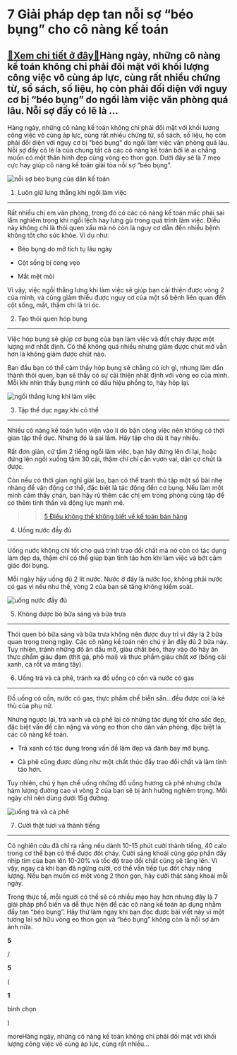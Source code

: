 7 Giải pháp dẹp tan nỗi sợ “béo bụng” cho cô nàng kế toán
=========================================================

[:gift:Xem chi tiết ở đây:gift:](https://hddtvn.com/7-giai-phap-dep-tan-noi-so-beo-bung-cho-co-nang-ke-toan/)Hàng ngày, những cô nàng kế toán không chỉ phải đối mặt với khối lượng công việc vô cùng áp lực, cùng rất nhiều chứng từ, sổ sách, số liệu, họ còn phải đối diện với nguy cơ bị “béo bụng” do ngồi làm việc văn phòng quá lâu. Nỗi sợ đấy có lẽ là …
----------------------------------------------------------------------------------------------------------------------------------------------------------------------------------------------------------------------------------------------------

Hàng ngày, những cô nàng kế toán không chỉ phải đối mặt với khối lượng công việc vô cùng áp lực, cùng rất nhiều chứng từ, sổ sách, số liệu, họ còn phải đối diện với nguy cơ bị “béo bụng” do ngồi làm việc văn phòng quá lâu. Nỗi sợ đấy có lẽ là của chung tất cả các cô nàng kế toán bởi lẽ ai chẳng muốn có một thân hình đẹp cùng vòng eo thon gọn. Dưới đây sẽ là 7 mẹo cực hay giúp cô nàng kế toán giải tỏa nỗi sợ “béo bụng”.


![nỗi sợ béo bụng của dân kế toán](https://hddtvn.com/wp-content/uploads/2021/01/noi-so-beo-bung-dan-ke-toan.png)


1. Luôn giữ lưng thẳng khi ngồi làm việc
----------------------------------------


Rất nhiều chị em văn phòng, trong đó có các cô nàng kế toán mắc phải sai lầm nghiêm trọng khi ngồi lệch hay lưng gù trong quá trình làm việc. Điều này không chỉ là thói quen xấu mà nó còn là nguy cơ dẫn đến nhiều bệnh không tốt cho sức khỏe. Ví dụ như:




* Béo bụng do mỡ tích tụ lâu ngày

* Cột sống bị cong vẹo

* Mắt mệt mỏi



Vì vậy, việc ngồi thẳng lưng khi làm việc sẽ giúp bạn cải thiện được vòng 2 của mình, và cũng giảm thiểu được nguy cơ của một số bệnh liên quan đến cột sống, mắt, thậm chí là trí óc.


2. Tạo thói quen hóp bụng
-------------------------


Việc hóp bụng sẽ giúp cơ bụng của bạn làm việc và đốt cháy được một lượng mỡ nhất định. Có thể không quá nhiều nhưng giảm được chút mỡ vẫn hơn là không giảm được chút nào.


Ban đầu bạn có thể cảm thấy hóp bụng sẽ chẳng có ích gì, nhưng làm dần thành thói quen, bạn sẽ thấy có sự cải thiện nhất định với vòng eo của mình. Mỗi khi nhìn thấy bụng mình có dấu hiệu phồng to, hãy hóp lại.


![ngồi thẳng lưng khi làm việc](https://hddtvn.com/wp-content/uploads/2021/01/ngoi-thang-lung-lam-viec.jpg)


3. Tập thể dục ngay khi có thể
------------------------------


Nhiều cô nàng kế toán luôn viện vào lí do bận công việc nên không có thời gian tập thể dục. Nhưng đó là sai lầm. Hãy tập cho dù ít hay nhiều.


Rất đơn giản, cứ tầm 2 tiếng ngồi làm việc, bạn hãy đứng lên đi lại, hoặc đứng lên ngồi xuống tầm 30 cái, thậm chí chỉ cần vươn vai, dãn cơ chút là được.


Còn nếu có thời gian nghỉ giải lao, bạn có thể tranh thủ tập một số bài nhẹ nhàng để vận động cơ thể, đặc biệt là tác động đến cơ bụng. Nếu làm một mình cảm thấy chán, bạn hãy rủ thêm các chị em trong phòng cùng tập để có thêm tinh thần và động lực mạnh mẽ.


>> [5 Điều không thể không biết về kế toán bán hàng](#)


4. Uống nước đầy đủ
-------------------


Uống nước không chỉ tốt cho quá trình trao đổi chất mà nó còn có tác dụng làm đẹp da, thậm chí có thể giúp bạn tỉnh táo hơn khi làm việc và bớt cảm giác đói bụng.


Mỗi ngày hãy uống đủ 2 lít nước. Nước ở đây là nước lọc, không phải nước có gas vì nếu như thế, vòng 2 của bạn sẽ tăng không kiểm soát.


![uống nước đầy đủ ](https://hddtvn.com/wp-content/uploads/2021/01/uong-nuoc-day-du.jpg)


5. Không được bỏ bữa sáng và bữa trưa
-------------------------------------


Thói quen bỏ bữa sáng và bữa trưa không nên được duy trì vì đây là 2 bữa quan trọng trong ngày. Các cô nàng kế toán nên chú ý ăn đầy đủ 2 bữa này. Tuy nhiên, tránh những đồ ăn dầu mỡ, giàu chất béo, thay vào đó hãy ăn thực phẩm giàu đạm (thịt gà, phô mai) và thực phẩm giàu chất xơ (bông cải xanh, cà rốt và măng tây).


6. Uống trà và cà phê, tránh xa đồ uống có cồn và nước có gas
-------------------------------------------------------------


Đồ uống có cồn, nước có gas, thực phẩm chế biễn sẵn…đều được coi là kẻ thù của phụ nữ.


Nhưng ngược lại, trà xanh và cà phê lại có những tác dụng tốt cho sắc đẹp, đặc biệt vấn đề cân nặng và vòng eo thon cho dân văn phòng, đặc biệt là các cô nàng kế toán.




* Trà xanh có tác dụng trong vấn đề làm đẹp và đánh bay mỡ bụng.

* Cà phê cũng được dùng như một chất thúc đẩy trao đổi chất và làm tỉnh táo hơn.



Tuy nhiên, chú ý hạn chế uống những đồ uống hương cà phê nhưng chứa hàm lượng đường cao vì vòng 2 của bạn sẽ bị ảnh hưởng nghiêm trọng. Mỗi ngày chỉ nên dùng dưới 15g đường.


![uống trà và cà phê](https://hddtvn.com/wp-content/uploads/2021/01/uong-tra-va-ca-phe.jpg)


7. Cười thật tươi và thành tiếng
--------------------------------


Có nghiên cứu đã chỉ ra rằng nếu dành 10-15 phút cười thành tiếng, 40 calo trong cơ thể bạn có thể được đốt cháy. Cười sảng khoái cũng góp phần đẩy nhịp tim của bạn lên 10-20% và tốc độ trao đổi chất cũng sẽ tăng lên. Vì vậy, ngay cả khi bạn đã ngừng cười, cơ thể vẫn tiếp tục đốt cháy năng lượng. Nếu bạn muốn có một vòng 2 thon gọn, hãy cười thật sảng khoái mỗi ngày.


Trong thực tế, mỗi người có thể sẽ có nhiều mẹo hay hơn nhưng đây là 7 giải pháp phổ biến và dễ thực hiện để các cô nàng kế toán áp dụng nhằm đẩy tan “béo bụng”. Hãy thử làm ngay khi bạn đọc được bài viết này vì một tương lai sở hữu vòng eo thon gọn và “béo bụng” không còn là nỗi sợ ám ảnh nữa.








































**5**  

/  

**5**  

(  

**1**  

  

 bình chọn   

)


moreHàng ngày, những cô nàng kế toán không chỉ phải đối mặt với khối lượng công việc vô cùng áp lực, cùng rất nhiều…

